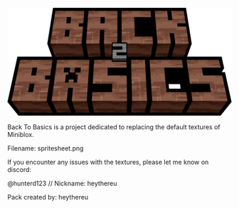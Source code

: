 <p align="center">
  <img src="b2b_logo.png" alt="Miniblox Textures Logo" width="800" />
</p>

Back To Basics is a project dedicated to replacing the default textures of Miniblox. 

Filename: spritesheet.png


If you encounter any issues with the textures, please let me know on discord:

@hunterd123 // Nickname: heythereu

Pack created by: heythereu
